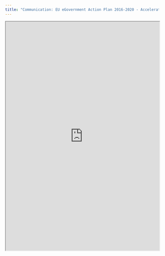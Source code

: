 ```yaml
---
title: "Communication: EU eGovernment Action Plan 2016-2020 - Accelerating the digital transformation of government"
---
```



<iframe height="750" width="100%" src="https://ewelton.github.io/ktest/wiki.html#Communication:%20EU%20eGovernment%20Action%20Plan%202016-2020%20-%20Accelerating%20the%20digital%20transformation%20of%20government"></iframe>
